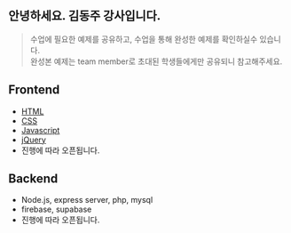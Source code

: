## 안녕하세요. 김동주 강사입니다.

> 수업에 필요한 예제를 공유하고, 수업을 통해 완성한 예제를 확인하실수 있습니다.  
> 완성본 예제는 team member로 초대된 학생들에게만 공유되니 참고해주세요. 

## Frontend
- [HTML](https://github.com/ezwebpub/web-basic_HTML)
- [CSS](https://github.com/ezwebpub/web-basic_CSS)
- [Javascript](https://github.com/ezwebpub/web-basic_Javascript)
- [jQuery](https://github.com/ezwebpub/web-basic_jQuery)
- 진행에 따라 오픈됩니다.

## Backend
- Node.js, express server, php, mysql
- firebase, supabase
- 진행에 따라 오픈됩니다.
